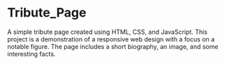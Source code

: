 # Tribute_Page
A simple tribute page created using HTML, CSS, and JavaScript. This project is a demonstration of a responsive web design with a focus on a notable figure. The page includes a short biography, an image, and some interesting facts.
